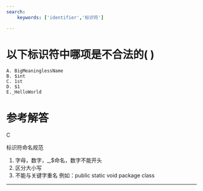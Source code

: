 ```yaml
---
search:
    keywords: ['identifier','标识符']

---
```



# 以下标识符中哪项是不合法的( )



```
A. BigMeaninglessName 
B. $int 
C. 1st 
D. $1
E._HelloWorld
```



# 参考解答

C

标识符命名规范
1. 字母，数字，_,$命名，数字不能开头  
2. 区分大小写
3. 不能与关键字重名 例如：public static void package class

---
